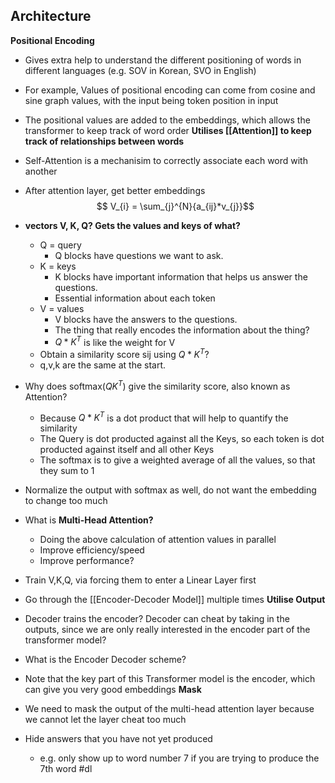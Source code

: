 ## Architecture

**Positional Encoding**
- Gives extra help to understand the different positioning of words in different languages (e.g. SOV in Korean, SVO in English)
- For example, Values of positional encoding can come from cosine and sine graph values, with the input being token position in input
- The positional values are added to the embeddings, which allows the transformer to keep track of word order
**Utilises [[Attention]] to keep track of relationships between words**
- Self-Attention is a mechanisim to correctly associate each word with another 
- After attention layer, get better embeddings
$$ V_{i} = \sum_{j}^{N}{a_{ij}*v_{j}}$$
- **vectors V, K, Q? Gets the values and keys of what?**
	- Q = query
		- Q blocks have questions we want to ask.
	- K = keys
		- K blocks have important information that helps us answer the questions.
		- Essential information about each token
	- V = values 
		- V blocks have the answers to the questions.
		- The thing that really encodes the information about the thing?
		- $Q*K^T$ is like the weight for V
	- Obtain a similarity score sij using  $Q*K^T$?
	- q,v,k are the same at the start.

- Why does  $\text{softmax}(QK^{T})$ give the similarity score, also known as Attention?
	- Because $Q*K^T$ is a dot product that will help to quantify the similarity 
	- The Query is dot producted against all the Keys, so each token is dot producted against itself and all other Keys
	- The softmax is to give a weighted average of all the values, so that they sum to 1
- Normalize the output with softmax as well, do not want the embedding to change too much
- What is **Multi-Head Attention?**
	- Doing the above calculation of attention values in parallel
	- Improve efficiency/speed
	- Improve performance?
- Train V,K,Q, via forcing them to enter a Linear Layer first
- Go through the [[Encoder-Decoder Model]] multiple times 
**Utilise Output**
- Decoder trains the encoder? Decoder can cheat by taking in the outputs, since we are only really interested in the encoder part of the transformer model?
- What is the Encoder Decoder scheme?
- Note that the key part of this Transformer model is the encoder, which can give you very good embeddings 
**Mask**
- We need to mask the output of the multi-head attention layer because we cannot let the layer cheat too much
- Hide answers that you have not yet produced 
	- e.g. only show up to word number 7 if you are trying to produce the 7th word
#dl 